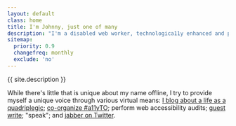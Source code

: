 ```yaml
---
layout: default
class: home
title: I'm Johnny, just one of many
description: "I'm a disabled web worker, technologica11y enhanced and powered by plants!"
sitemap:
  priority: 0.9
  changefreq: monthly
  exclude: 'no'
---
```


<p class="intro">{{ site.description }}</p>

While there's little that is unique about my name offline, I try to provide myself a unique voice through various virtual means: [I blog about a life as a quadriplegic](https://abledaccess.com); [co-organize #a11yTO](http://a11yto.com); perform web accessibility audits; [guest write](http://simplyaccessible.com/article/being-disabled-can-be-lame/); "speak"; and [jabber on Twitter](https://twitter.com/abledaccess).
